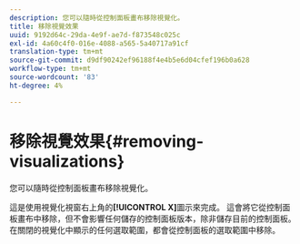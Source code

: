 ```yaml
---
description: 您可以隨時從控制面板畫布移除視覺化。
title: 移除視覺效果
uuid: 9192d64c-29da-4e9f-ae7d-f873548c025c
exl-id: 4a60c4f0-016e-4088-a565-5a40717a91cf
translation-type: tm+mt
source-git-commit: d9df90242ef96188f4e4b5e6d04cfef196b0a628
workflow-type: tm+mt
source-wordcount: '83'
ht-degree: 4%

---
```


# 移除視覺效果{#removing-visualizations}

您可以隨時從控制面板畫布移除視覺化。

這是使用視覺化視窗右上角的&#x200B;**[!UICONTROL X]**&#x200B;圖示來完成。 這會將它從控制面板畫布中移除，但不會影響任何儲存的控制面板版本，除非儲存目前的控制面板。 在關閉的視覺化中顯示的任何選取範圍，都會從控制面板的選取範圍中移除。
